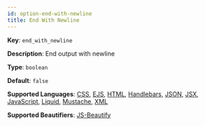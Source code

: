 ```yaml
---
id: option-end-with-newline
title: End With Newline
---
```

**Key**: `end_with_newline`

**Description**: End output with newline

**Type**: `boolean`

**Default**: `false`

**Supported Languages**: [CSS](/docs/language-css.html), [EJS](/docs/language-ejs.html), [HTML](/docs/language-html.html), [Handlebars](/docs/language-handlebars.html), [JSON](/docs/language-json.html), [JSX](/docs/language-jsx.html), [JavaScript](/docs/language-javascript.html), [Liquid](/docs/language-liquid.html), [Mustache](/docs/language-mustache.html), [XML](/docs/language-xml.html)

**Supported Beautifiers**: [JS-Beautify](/docs/beautifier-js-beautify.html)
